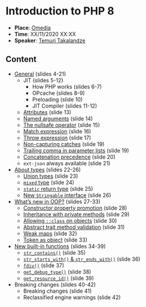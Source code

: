 # Introduction to PHP 8

- **Place**: [Omedia](https://omedia.dev/)
- **Time**: XX/11/2020 XX:XX
- **Speaker**: [Temuri Takalandze](https://abgeo.dev/)

## Content

- [General](code/1_general) (slides 4-21)
    - JIT (slides 5-12)
        - How PHP works (slides 6-7)
        - OPcache (slides 8-9)
        - Preloading (slide 10)
        - JIT Compiler (slides 11-12)
    - [Attributes](code/1_general/2_attributes.php) (slide 13)
    - [Named arguments](code/1_general/3_named_arguments.php) (slide 14)
    - [The nullsafe operator](code/1_general/4_nullsafe_operator.php) (slide 15)
    - [Match expression](code/1_general/5_match_expression.php) (slide 16)
    - [Throw expression](code/1_general/6_throw_expression.php) (slide 17)
    - [Non-capturing catches](code/1_general/7_non_capturing_catches.php) (slide 19)
    - [Trailing comma in parameter lists](code/1_general/8_trailing_comma.php) (slide 19)
    - [Concatenation precedence](code/1_general/9_concatenation_precedence.php) (slide 20)
    - `ext-json` always available (slide 21)
- [About types](code/2_types) (slides 22-26)
    - [Union types](code/2_types/1_union_types.php) (slide 23)
    - [`mixed` type](code/2_types/2_mixed_return_type.php) (slide 24)
    - [`static` return type](code/2_types/3_static_return_type.php) (slide 25)
    - [New `Stringable` interface](code/2_types/4_stringable_interface.php) (slide 26)
- [What’s new in OOP?](code/3_oop) (slides 27-33)
    - [Constructor property promotion](code/3_oop/1_constructor_property_promotion.php) (slide 28)
    - [Inheritance with private methods](code/3_oop/2_inheritance_with_private_methods.php) (slide 29)
    - [Allowing `::class` on objects](code/3_oop/3_allowing_class_on_objects.php) (slide 30)
    - [Abstract trait method validation](code/3_oop/4_abstract_trait_method_validation.php) (slide 31)
    - [Weak maps](code/3_oop/5_weak_maps.php) (slide 32)
    - [Token as object](code/3_oop/6_token_as_object.php) (slide 33)
- [New built-in functions](code/4_functions) (slides 34-39)
    - [`str_contains()`](code/4_functions/1_str_contains.php) (slide 35)
    - [`str_starts_with()` & `str_ends_with()`](code/4_functions/2_str_starts_with_and_str_ends_with.php) (slide 36)
    - [`fdiv()`](code/4_functions/3_fdiv.php) (slide 37)
    - [`get_debug_type()`](code/4_functions/4_get_debug_type.php) (slide 38)
    - [`get_resource_id()`](code/4_functions/5_get_resource_id.php) (slide 39)
- Breaking changes (slides 40-42)
    - Breaking changes (slide 41)
    - Reclassified engine warnings (slide 42)
